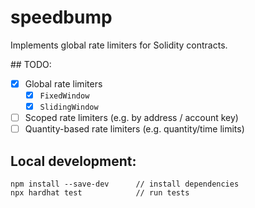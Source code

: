 # speedbump

Implements global rate limiters for Solidity contracts.

## TODO:

- [x] Global rate limiters
    - [x] `FixedWindow`
    - [x] `SlidingWindow`
- [ ] Scoped rate limiters (e.g. by address / account key)
- [ ] Quantity-based rate limiters (e.g. quantity/time limits)

## Local development:

```shell
npm install --save-dev      // install dependencies
npx hardhat test            // run tests
```
